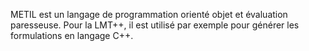 <!-- @keyword LMLpp METIL --> 
<!-- @group Cellule logiciels -->
<!-- @publish y--> 
METIL est un langage de programmation orienté objet et évaluation paresseuse. Pour la LMT++, il est utilisé par exemple pour générer les formulations en langage C++.
